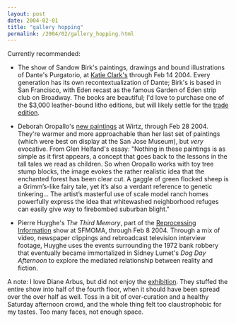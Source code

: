 ```yaml
---
layout: post
date: 2004-02-01
title: "gallery hopping"
permalink: /2004/02/gallery_hopping.html
---
```


Currently recommended:  

*   The show of Sandow Birk's paintings, drawings and bound illustrations of Dante's Purgatorio, at [Katie Clark's](http://www.cclarkgallery.com/) through Feb 14 2004. Every generation has its own recontextualization of Dante; Birk's is based in San Francisco, with Eden recast as the famous Garden of Eden strip club on Broadway. The books are beautiful; I'd love to purchase one of the $3,000 leather-bound litho editions, but will likely settle for the [trade edition](http://www.amazon.com/exec/obidos/tg/detail/-/0811842134/statingtheobviouA/).

*   Deborah Oropallo's [new paintings](http://www.wirtzgallery.com/exhibitions/2004/2004_01/oropallo/oropallo_2004_frame.html) at Wirtz, through Feb 28 2004. They're warmer and more approachable than her last set of paintings (which were best on display at the San Jose Museum), but _very_ evocative. From Glen Helfand's essay: "Nothing in these paintings is as simple as it first appears, a concept that goes back to the lessons in the tall tales we read as children. So when Oropallo works with toy tree stump blocks, the image evokes the rather realistic idea that the enchanted forest has been clear cut. A gaggle of green flocked sheep is a Grimm’s-like fairy tale, yet it’s also a verdant reference to genetic tinkering... The artist’s masterful use of scale model ranch homes powerfully express the idea that whitewashed neighborhood refuges can easily give way to firebombed suburban blight."

*   Pierre Huyghe's _The Third Memory_, part of the [Reprocessing Information](http://sfmoma.org/exhibitions/exhib_detail.asp?id=140) show at SFMOMA, through Feb 8 2004. Through a mix of video, newspaper clippings and rebroadcast television interview footage, Huyghe uses the events surrounding the 1972 bank robbery that eventually became immortalized in Sidney Lumet's _Dog Day Afternoon_ to explore the mediated relationship between reality and fiction.

  
A note: I love Diane Arbus, but did not enjoy the [exhibition](http://sfmoma.org/exhibitions/exhib_detail.asp?id=108). They stuffed the entire show into half of the fourth floor, when it should have been spread over the over half as well. Toss in a bit of over-curation and a healthy Saturday afternoon crowd, and the whole thing felt too claustrophobic for my tastes. Too many faces, not enough space.